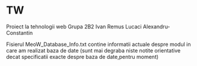 # TW
Proiect la tehnologii web 
Grupa 2B2
Ivan Remus
Lucaci Alexandru-Constantin

Fisierul MeoW_Database_Info.txt contine informatii actuale despre modul in care am realizat baza de date
(sunt mai degraba niste notite orientative decat specificatii exacte despre baza de date,pentru moment)
